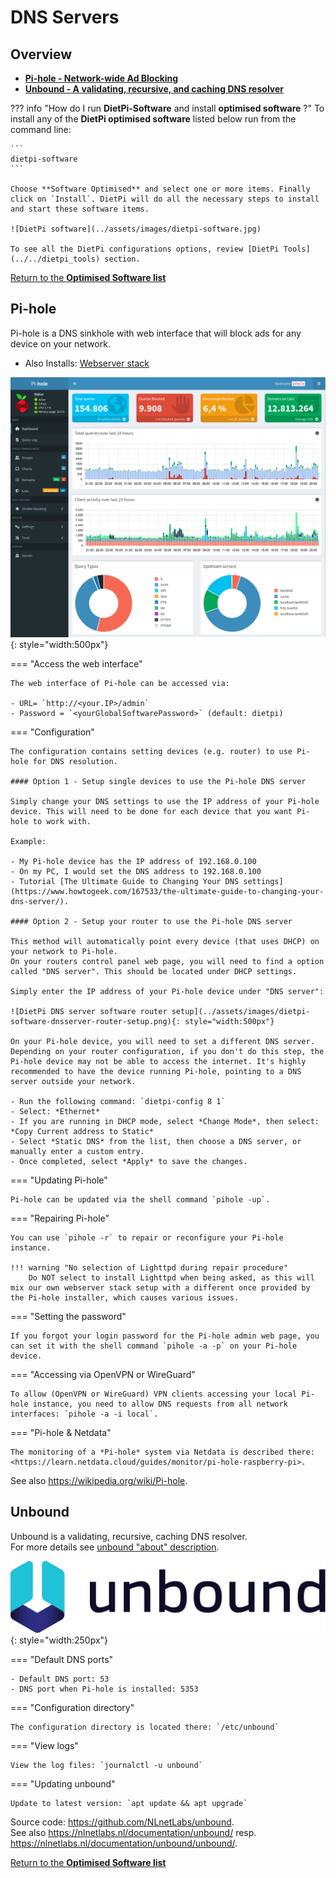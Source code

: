 # DNS Servers

## Overview

- [**Pi-hole - Network-wide Ad Blocking**](#pi-hole)
- [**Unbound - A validating, recursive, and caching DNS resolver**](#unbound)

??? info "How do I run **DietPi-Software** and install **optimised software** ?"
    To install any of the **DietPi optimised software** listed below run from the command line:

    ```
    dietpi-software
    ```

    Choose **Software Optimised** and select one or more items. Finally click on `Install`. DietPi will do all the necessary steps to install and start these software items.

    ![DietPi software](../assets/images/dietpi-software.jpg)

    To see all the DietPi configurations options, review [DietPi Tools](../../dietpi_tools) section.

[Return to the **Optimised Software list**](../../dietpi_optimised_software)

## Pi-hole

Pi-hole is a DNS sinkhole with web interface that will block ads for any device on your network.

- Also Installs: [Webserver stack](../webserver_stack/)

![DietPi DNS server software Pi-hole](../assets/images/dietpi-software-dnsserver-pihole.png){: style="width:500px"}

=== "Access the web interface"

    The web interface of Pi-hole can be accessed via:

    - URL= `http://<your.IP>/admin`
    - Password = `<yourGlobalSoftwarePassword>` (default: dietpi)

=== "Configuration"

    The configuration contains setting devices (e.g. router) to use Pi-hole for DNS resolution.

    #### Option 1 - Setup single devices to use the Pi-hole DNS server

    Simply change your DNS settings to use the IP address of your Pi-hole device. This will need to be done for each device that you want Pi-hole to work with.

    Example:

    - My Pi-hole device has the IP address of 192.168.0.100
    - On my PC, I would set the DNS address to 192.168.0.100
    - Tutorial [The Ultimate Guide to Changing Your DNS settings](https://www.howtogeek.com/167533/the-ultimate-guide-to-changing-your-dns-server/).

    #### Option 2 - Setup your router to use the Pi-hole DNS server

    This method will automatically point every device (that uses DHCP) on your network to Pi-hole.
    On your routers control panel web page, you will need to find a option called "DNS server". This should be located under DHCP settings.

    Simply enter the IP address of your Pi-hole device under "DNS server":

    ![DietPi DNS server software router setup](../assets/images/dietpi-software-dnsserver-router-setup.png){: style="width:500px"}

    On your Pi-hole device, you will need to set a different DNS server.  
    Depending on your router configuration, if you don't do this step, the Pi-hole device may not be able to access the internet. It's highly recommended to have the device running Pi-hole, pointing to a DNS server outside your network.

    - Run the following command: `dietpi-config 8 1`
    - Select: *Ethernet*
    - If you are running in DHCP mode, select *Change Mode*, then select: *Copy Current address to Static*
    - Select *Static DNS* from the list, then choose a DNS server, or manually enter a custom entry.
    - Once completed, select *Apply* to save the changes.

=== "Updating Pi-hole"

    Pi-hole can be updated via the shell command `pihole -up`.

=== "Repairing Pi-hole"

    You can use `pihole -r` to repair or reconfigure your Pi-hole instance.

    !!! warning "No selection of Lighttpd during repair procedure"
        Do NOT select to install Lighttpd when being asked, as this will mix our own webserver stack setup with a different once provided by the Pi-hole installer, which causes various issues.

=== "Setting the password"

    If you forgot your login password for the Pi-hole admin web page, you can set it with the shell command `pihole -a -p` on your Pi-hole device.

=== "Accessing via OpenVPN or WireGuard"

    To allow (OpenVPN or WireGuard) VPN clients accessing your local Pi-hole instance, you need to allow DNS requests from all network interfaces: `pihole -a -i local`.

=== "Pi-hole & Netdata"

    The monitoring of a *Pi-hole* system via Netdata is described there: <https://learn.netdata.cloud/guides/monitor/pi-hole-raspberry-pi>.

See also <https://wikipedia.org/wiki/Pi-hole>.

## Unbound

Unbound is a validating, recursive, caching DNS resolver.  
For more details see [unbound "about" description](https://nlnetlabs.nl/projects/unbound/about/).

![DietPi DNS server software unbound](../assets/images/dietpi-software-dnsserver-unbound.svg){: style="width:250px"}

=== "Default DNS ports"

    - Default DNS port: 53
    - DNS port when Pi-hole is installed: 5353

=== "Configuration directory"

    The configuration directory is located there: `/etc/unbound`

=== "View logs"

    View the log files: `journalctl -u unbound`

=== "Updating unbound"

    Update to latest version: `apt update && apt upgrade`

Source code: <https://github.com/NLnetLabs/unbound>.  
See also <https://nlnetlabs.nl/documentation/unbound/> resp. <https://nlnetlabs.nl/documentation/unbound/unbound/>.

[Return to the **Optimised Software list**](../../dietpi_optimised_software)
